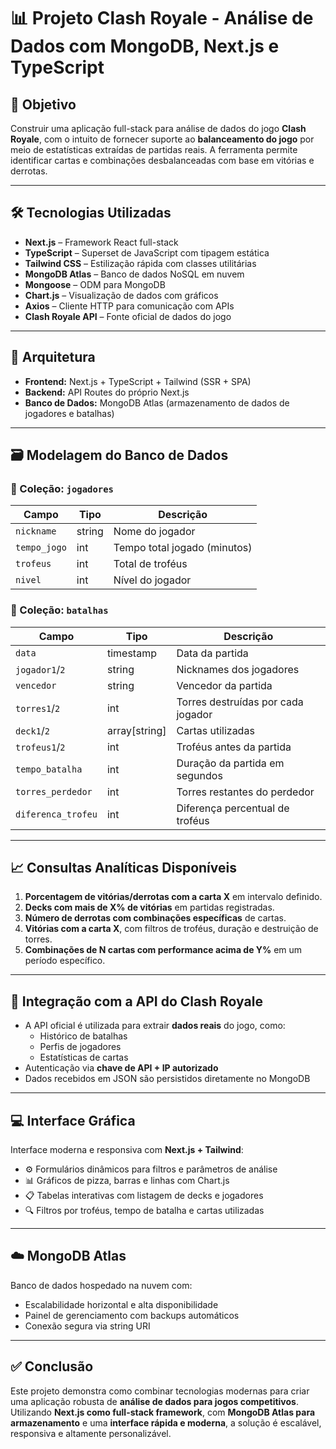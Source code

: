 # 📊 Projeto Clash Royale - Análise de Dados com MongoDB, Next.js e TypeScript

## 🎯 Objetivo

Construir uma aplicação full-stack para análise de dados do jogo **Clash Royale**, com o intuito de fornecer suporte ao **balanceamento do jogo** por meio de estatísticas extraídas de partidas reais. A ferramenta permite identificar cartas e combinações desbalanceadas com base em vitórias e derrotas.

---

## 🛠️ Tecnologias Utilizadas

- **Next.js** – Framework React full-stack
- **TypeScript** – Superset de JavaScript com tipagem estática
- **Tailwind CSS** – Estilização rápida com classes utilitárias
- **MongoDB Atlas** – Banco de dados NoSQL em nuvem
- **Mongoose** – ODM para MongoDB
- **Chart.js** – Visualização de dados com gráficos
- **Axios** – Cliente HTTP para comunicação com APIs
- **Clash Royale API** – Fonte oficial de dados do jogo

---

## 🧱 Arquitetura

- **Frontend:** Next.js + TypeScript + Tailwind (SSR + SPA)
- **Backend:** API Routes do próprio Next.js
- **Banco de Dados:** MongoDB Atlas (armazenamento de dados de jogadores e batalhas)

---

## 🗃️ Modelagem do Banco de Dados

### 🔹 Coleção: `jogadores`
| Campo        | Tipo     | Descrição                     |
|--------------|----------|-------------------------------|
| `nickname`   | string   | Nome do jogador               |
| `tempo_jogo` | int      | Tempo total jogado (minutos)  |
| `trofeus`    | int      | Total de troféus              |
| `nivel`      | int      | Nível do jogador              |

### 🔹 Coleção: `batalhas`
| Campo              | Tipo         | Descrição                                 |
|--------------------|--------------|-------------------------------------------|
| `data`             | timestamp    | Data da partida                           |
| `jogador1`/`2`     | string       | Nicknames dos jogadores                   |
| `vencedor`         | string       | Vencedor da partida                       |
| `torres1`/`2`      | int          | Torres destruídas por cada jogador        |
| `deck1`/`2`        | array[string]| Cartas utilizadas                         |
| `trofeus1`/`2`     | int          | Troféus antes da partida                  |
| `tempo_batalha`    | int          | Duração da partida em segundos            |
| `torres_perdedor`  | int          | Torres restantes do perdedor              |
| `diferenca_trofeu` | int          | Diferença percentual de troféus           |

---

## 📈 Consultas Analíticas Disponíveis

1. **Porcentagem de vitórias/derrotas com a carta X** em intervalo definido.
2. **Decks com mais de X% de vitórias** em partidas registradas.
3. **Número de derrotas com combinações específicas** de cartas.
4. **Vitórias com a carta X**, com filtros de troféus, duração e destruição de torres.
5. **Combinações de N cartas com performance acima de Y%** em um período específico.

---

## 🔌 Integração com a API do Clash Royale

- A API oficial é utilizada para extrair **dados reais** do jogo, como:
  - Histórico de batalhas
  - Perfis de jogadores
  - Estatísticas de cartas
- Autenticação via **chave de API + IP autorizado**
- Dados recebidos em JSON são persistidos diretamente no MongoDB

---

## 💻 Interface Gráfica

Interface moderna e responsiva com **Next.js + Tailwind**:

- ⚙️ Formulários dinâmicos para filtros e parâmetros de análise
- 📊 Gráficos de pizza, barras e linhas com Chart.js
- 📋 Tabelas interativas com listagem de decks e jogadores
- 🔍 Filtros por troféus, tempo de batalha e cartas utilizadas

---

## ☁️ MongoDB Atlas

Banco de dados hospedado na nuvem com:

- Escalabilidade horizontal e alta disponibilidade
- Painel de gerenciamento com backups automáticos
- Conexão segura via string URI

---

## ✅ Conclusão

Este projeto demonstra como combinar tecnologias modernas para criar uma aplicação robusta de **análise de dados para jogos competitivos**. Utilizando **Next.js como full-stack framework**, com **MongoDB Atlas para armazenamento** e uma **interface rápida e moderna**, a solução é escalável, responsiva e altamente personalizável.



